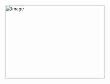 <img width="317" height="234" alt="Image" src="https://github.com/user-attachments/assets/b3a45fdb-90c5-4c9c-a3e3-a236b058adb3" />
